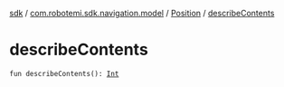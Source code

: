 [sdk](../../index.md) / [com.robotemi.sdk.navigation.model](../index.md) / [Position](index.md) / [describeContents](./describe-contents.md)

# describeContents

`fun describeContents(): `[`Int`](https://kotlinlang.org/api/latest/jvm/stdlib/kotlin/-int/index.html)